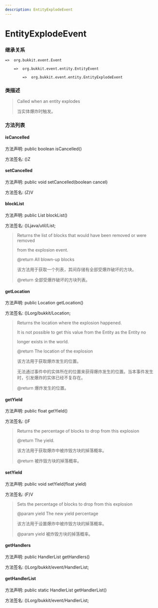 ```yaml
---
description: EntityExplodeEvent
---
```


# EntityExplodeEvent

### 继承关系

    =>  org.bukkit.event.Event

        =>  org.bukkit.event.entity.EntityEvent

            =>  org.bukkit.event.entity.EntityExplodeEvent

### 类描述

> Called when an entity explodes
> 
> <p>
> 
> 当实体爆炸时触发。

### 方法列表

#### isCancelled

方法声明: public boolean isCancelled()

方法签名: ()Z

#### setCancelled

方法声明: public void setCancelled(boolean cancel)

方法签名: (Z)V

#### blockList

方法声明: public List<Block> blockList()

方法签名: ()Ljava/util/List;

> Returns the list of blocks that would have been removed or were removed
> 
> from the explosion event.
> 
> @return All blown-up blocks
> 
> <p>
> 
> 该方法用于获取一个列表，其间存储有全部受爆炸破坏的方块。
> 
> @return 全部受爆炸破坏的方块列表。

#### getLocation

方法声明: public Location getLocation()

方法签名: ()Lorg/bukkit/Location;

> Returns the location where the explosion happened.
> 
> It is not possible to get this value from the Entity as the Entity no
> 
> longer exists in the world.
> 
> @return The location of the explosion
> 
> <p>
> 
> 该方法用于获取爆炸发生的位置。
> 
> 无法通过事件中的实体所在的位置来获得爆炸发生的位置。当本事件发生时，引发爆炸的实体已经不复存在。
> 
> @return 爆炸发生的位置。

#### getYield

方法声明: public float getYield()

方法签名: ()F

> Returns the percentage of blocks to drop from this explosion
> 
> @return The yield.
> 
> <p>
> 
> 该方法用于获取爆炸中被炸毁方块的掉落概率。
> 
> @return 被炸毁方块的掉落概率。

#### setYield

方法声明: public void setYield(float yield)

方法签名: (F)V

> Sets the percentage of blocks to drop from this explosion
> 
> @param yield The new yield percentage
> 
> <p>
> 
> 该方法用于设置爆炸中被炸毁方块的掉落概率。
> 
> @param yield 被炸毁方块的掉落概率。

#### getHandlers

方法声明: public HandlerList getHandlers()

方法签名: ()Lorg/bukkit/event/HandlerList;

#### getHandlerList

方法声明: public static HandlerList getHandlerList()

方法签名: ()Lorg/bukkit/event/HandlerList;